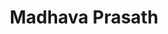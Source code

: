 ---
layout: person
title: Madhava Prasath
firstname: Madhava 
lastname: Prasath.J
description: Project Associate
img: assets/img/people/project-associates/Madhavaprasath.jpeg
website: https://madhavaprasath23.github.io/
linkedin_username: parth-gupte-824898247
github_username: Madhavaprasath23
email: madhavprasath088@gmail.com
category: Project Associates
show: true
---